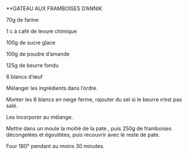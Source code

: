 
**GATEAU AUX FRAMBOISES D’ANNIK

70g de farine

1 c à café de levure chimique

100g de sucre glace

100g de poudre d’amande

125g de beurre fondu

6 blancs d’œuf

Mélanger les ingrédients dans l’ordre.

Monter les 6 blancs en neige ferme, rajouter du sel si le beurre n’est pas salé.

Les incorporer au mélange.



Mettre dans un moule la moitié de la pate , puis 250g de framboises décongelées et égouttées, puis recouvrir avec le reste de pate.

Four 180° pendant au moins 30 minutes.
